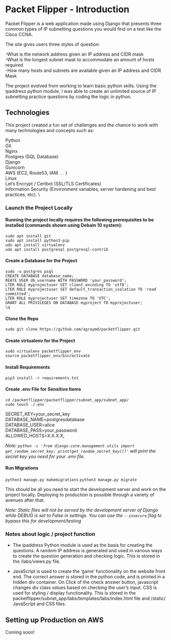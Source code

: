 # **Packet Flipper - Introduction**
Packet Flipper is a web application made using Django that presents three common types of IP subnetting questions you would find on a test like the Cisco CCNA. 

The site gives users three styles of question: 

-What is the network address given an IP address and CIDR mask  
-What is the longest subnet mask to accommodate an amount of hosts required  
-How many hosts and subnets are available given an IP address and CIDR Mask  

The project evolved from working to learn basic python skills. Using the ipaddress python module, I was able to create an unlimited source of IP subnetting practice questions by coding the logic in python. 

## **Technologies**

This project created a fun set of challenges and the chance to work with many technologies and concepts such as: 

Python \
Git \
Nginx \
Postgres (SQL Database) \
Django \
Gunicorn \
AWS (EC2, Route53, IAM. . . ) \
Linux \
Let’s Encrypt / Certbot (SSL/TLS Certificates) \
Information Security (Environment variables, server hardening and best practices, etc). \





### **Launch the Project Locally**
#### **Running the project locally requires the following prerequisites to be installed (commands shown using Debain 10 system):** 

`sudo apt install git`   
`sudo apt install python3-pip`  
`udo apt install virtualenv`   
`udo apt install postgresql postgresql-contrib`   

#### **Create a Database for the Project**
`sudo -u postgres psql`  
`CREATE DATABASE database_name;`  
`REATE USER db_username WITH PASSWORD 'your_password';`  
`LTER ROLE myprojectuser SET client_encoding TO 'utf8';`  
`LTER ROLE myprojectuser SET default_transaction_isolation TO 'read committed';`  
`LTER ROLE myprojectuser SET timezone TO 'UTC';`  
`GRANT ALL PRIVILEGES ON DATABASE myproject TO myprojectuser;`  
`\q`  

#### **Clone the Repo**
`sudo git clone https://github.com/agraymd/packetflipper.git`

#### **Create virtualenv for the Project**
`sudo virtualenv packetflipper_env`  
`source packetflipper_env/bin/activate`  

#### **Install Requirements**
`pip3 install -r requirements.txt`  
 
#### **Create .env File for Sensitive Items**  
`cd /packetflipper/packetflipper/subnet_app/subnet_app/`  
`sudo touch ./.env`  

SECRET_KEY=your_secret_key  
DATABASE_NAME=postgresdatabase                               
DATABASE_USER=alice                                          
DATABASE_PASS=your_password                        
ALLOWED_HOSTS=X.X.X.X,  

*Note: `python -c 'from django.core.management.utils import get_random_secret_key; print(get_random_secret_key())'` will print the secret key you need for your .env file.*

#### **Run Migrations**
`python3 manage.py makemigrations`
`python3 manage.py migrate`

This should be all you need to start the development server and work on the project locally. Deploying to production is possible through a variety of avenues after that. 

*Note: Static files will not be served by the development server of Django while DEBUG is set to False in settings. You can use the  `--insecure` flag to bypass this for development/testing*


### **Notes about logic / project function**
- The ipaddress Python module is used as the basis for creating the questions. A random IP address is generated and used in various ways to create the question generation and checking logic. This is stored in the /labs/views.py file. 


- JavaScript is used to create the ‘game’ functionality on the website front end. The correct answer is stored in the python code, and is printed in a hidden div container. On Click of the check answer button, javascript changes div class values based on checking the user’s input. CSS is used for styling / display functionality. This is stored in the packetflipper/subnet_app/labs/templates/labs/index.html file and /static/ JavaScript and CSS files.


## **Setting up Production on AWS**
Coming soon!




